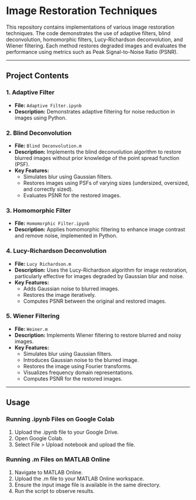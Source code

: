 # Image Restoration Techniques

This repository contains implementations of various image restoration techniques. The code demonstrates the use of adaptive filters, blind deconvolution, homomorphic filters, Lucy-Richardson deconvolution, and Wiener filtering. Each method restores degraded images and evaluates the performance using metrics such as Peak Signal-to-Noise Ratio (PSNR).

---

## Project Contents

### 1. Adaptive Filter
- **File:** `Adaptive Filter.ipynb`
- **Description:** Demonstrates adaptive filtering for noise reduction in images using Python.

### 2. Blind Deconvolution
- **File:** `Blind Deconvolution.m`
- **Description:** Implements the blind deconvolution algorithm to restore blurred images without prior knowledge of the point spread function (PSF).
- **Key Features:**
  - Simulates blur using Gaussian filters.
  - Restores images using PSFs of varying sizes (undersized, oversized, and correctly sized).
  - Evaluates PSNR for the restored images.

### 3. Homomorphic Filter
- **File:** `Homomorphic Filter.ipynb`
- **Description:** Applies homomorphic filtering to enhance image contrast and remove noise, implemented in Python.

### 4. Lucy-Richardson Deconvolution
- **File:** `Lucy Richardson.m`
- **Description:** Uses the Lucy-Richardson algorithm for image restoration, particularly effective for images degraded by Gaussian blur and noise.
- **Key Features:**
  - Adds Gaussian noise to blurred images.
  - Restores the image iteratively.
  - Computes PSNR between the original and restored images.

### 5. Wiener Filtering
- **File:** `Weiner.m`
- **Description:** Implements Wiener filtering to restore blurred and noisy images.
- **Key Features:**
  - Simulates blur using Gaussian filters.
  - Introduces Gaussian noise to the blurred image.
  - Restores the image using Fourier transforms.
  - Visualizes frequency domain representations.
  - Computes PSNR for the restored images.

---

## Usage
### Running .ipynb Files on Google Colab
1. Upload the .ipynb file to your Google Drive.
2. Open Google Colab.
3. Select File > Upload notebook and upload the file.

### Running .m Files on MATLAB Online
1. Navigate to MATLAB Online.
2. Upload the .m file to your MATLAB Online workspace.
3. Ensure the input image file is available in the same directory.
4. Run the script to observe results.

